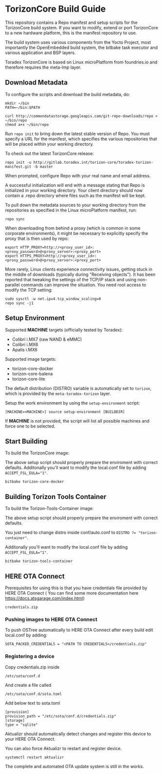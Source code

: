 # TorizonCore Build Guide


This repository contains a Repo manifest and setup scripts for the
TorizonCore build system. If you want to modify, extend or port TorizonCore
to a new hardware platform, this is the manifest repository to
use.

The build system uses various components from the Yocto
Project, most importantly the OpenEmbedded build system, the bitbake
task executor and various application and BSP layers.

Toradex TorizonCore is based on Linux microPlatform from foundries.io
and therefore requires the meta-lmp layer.

## Download Metadata

To configure the scripts and download the build metadata, do:

```
mkdir ~/bin
PATH=~/bin:$PATH

curl http://commondatastorage.googleapis.com/git-repo-downloads/repo > ~/bin/repo
chmod a+x ~/bin/repo
```

Run `repo init` to bring down the latest stable version of Repo. You must
specify a URL for the manifest, which specifies the various repositories that
will be placed within your working directory.

To check out the latest TorizonCore release:

```
repo init -u http://gitlab.toradex.int/torizon-core/toradex-torizon-manifest.git -b master
```

When prompted, configure Repo with your real name and email address.

A successful initialization will end with a message stating that Repo
is initialized in your working directory. Your client directory should
now contain a .repo directory where files such as the manifest will be
kept.

To pull down the metadata sources to your working directory from the
repositories as specified in the Linux microPlatform manifest, run:

```
repo sync
```

When downloading from behind a proxy (which is common in some
corporate environments), it might be necessary to explicitly specify
the proxy that is then used by repo:

```
export HTTP_PROXY=http://<proxy_user_id>:<proxy_password>@<proxy_server>:<proxy_port>
export HTTPS_PROXY=http://<proxy_user_id>:<proxy_password>@<proxy_server>:<proxy_port>
```

More rarely, Linux clients experience connectivity issues, getting
stuck in the middle of downloads (typically during "Receiving
objects"). It has been reported that tweaking the settings of the
TCP/IP stack and using non-parallel commands can improve the
situation. You need root access to modify the TCP setting:

```
sudo sysctl -w net.ipv4.tcp_window_scaling=0
repo sync -j1
```

## Setup Environment

Supported **MACHINE** targets (officially tested by Toradex):
* Colibri i.MX7 (raw NAND & eMMC)
* Colibri i.MX6
* Apalis i.MX6

Supported image targets:
* torizon-core-docker
* torizon-core-balena
* torizon-core-lite

The default distribution (DISTRO) variable is automatically set to `torizon`,
which is provided by the `meta-toradex-torizon` layer.

Setup the work environment by using the `setup-environment` script:

```
[MACHINE=<MACHINE>] source setup-environment [BUILDDIR]
```

If **MACHINE** is not provided, the script will list all possible machines and
force one to be selected.

## Start Building

To build the TorizonCore image:

The above setup script should properly prepare the enviroment with correct defaults. 
Additonally you'll want to modify the local.conf file by adding `ACCEPT_FSL_EULA="1"`.

```
bitbake torizon-core-docker
```

## Building Torizon Tools Container

To build the Torizon-Tools-Container image:

The above setup script should properly prepare the enviroment with correct defaults.

You just need to change distro inside conf/auto.conf to  `DISTRO ?= "torizon-container"`.

Additonally you'll want to modify the local.conf file by adding `ACCEPT_FSL_EULA="1"`.

```
bitbake torizon-tools-container
```

## HERE OTA Connect

Prerequisites for using this is that you have credentials file provided by HERE OTA Connect ( You can find some more documentation here https://docs.atsgarage.com/index.html)
```
credentials.zip 
```

### Pushing images to HERE OTA Connect

To push OSTree automatically to HERE OTA Connect after every build edit local.conf by adding: 

```
SOTA_PACKED_CREDENTIALS = "<PATH TO CREDENTIALS>/credentials.zip"
```

### Registering a device

Copy credentials.zip inside 
```
/etc/sota/conf.d
```
And create a file called
 ```
/etc/sota/conf.d/sota.toml
```
Add below text to sota.toml
```
[provision]
provision_path = "/etc/sota/conf.d/credentials.zip" 
[storage]   
type = "sqlite" 
```

Aktualizr should automatically detect changes and register this device to your HERE OTA Connect.

You can also force Aktualizr to restart and register device.
```
systemctl restart aktualizr 
```
The complete and automated OTA update system is still in the works.


